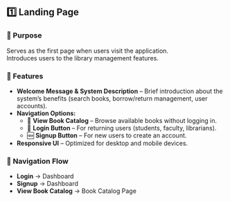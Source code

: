 ## 1️⃣ Landing Page  

### 🔹 Purpose  
Serves as the first page when users visit the application.  
Introduces users to the library management features.  

### 🔹 Features  

- **Welcome Message & System Description** – Brief introduction about the system’s benefits (search books, borrow/return management, user accounts).  
- **Navigation Options:**  
  - 📖 **View Book Catalog** – Browse available books without logging in.  
  - 🔑 **Login Button** – For returning users (students, faculty, librarians).  
  - 🆕 **Signup Button** – For new users to create an account.  
- **Responsive UI** – Optimized for desktop and mobile devices.  

### 🔹 Navigation Flow  

- **Login** → Dashboard  
- **Signup** → Dashboard  
- **View Book Catalog** → Book Catalog Page  
